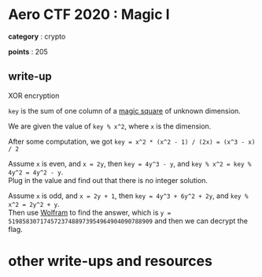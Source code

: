 # Aero CTF 2020 : Magic I

**category** : crypto

**points** : 205

## write-up

XOR encryption

`key` is the sum of one column of a [magic square](https://en.wikipedia.org/wiki/Magic_square) of unknown dimension.

We are given the value of `key % x^2`, where `x` is the dimension.

After some computation, we got `key = x^2 * (x^2 - 1) / (2x) = (x^3 - x) / 2`

Assume `x` is even, and `x = 2y`, then `key = 4y^3 - y`, and `key % x^2 = key % 4y^2 = 4y^2 - y`.  
Plug in the value and find out that there is no integer solution.

Assume `x` is odd, and `x = 2y + 1`, then `key = 4y^3 + 6y^2 + 2y`, and `key % x^2 = 2y^2 + y`.  
Then use [Wolfram](https://www.wolframalpha.com/input/?i=2y%5E2+%2B+y+%3D+5405053190768240950975482839552589374748349681382030872360550121041249100085609471) to find the answer, which is `y = 51985830717457237488973954964904090788909` and then we can decrypt the flag.

# other write-ups and resources
